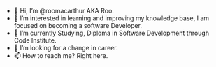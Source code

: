 - 👋 Hi, I’m @roomacarthur AKA Roo.
- 👀 I’m interested in learning and improving my knowledge base, I am focused on becoming a software Developer.
- 🌱 I’m currently Studying, Diploma in Software Development through Code Institute. 
- 💞️ I’m looking for a change in career. 
- 📫 How to reach me? Right here. 

